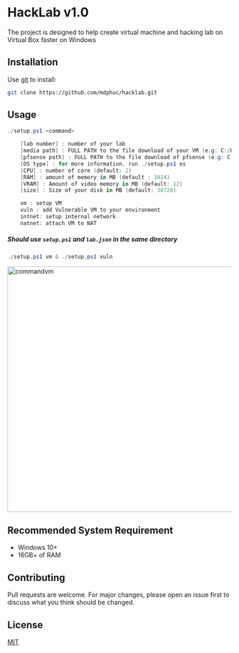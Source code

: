 # HackLab v1.0
The project is designed to help create virtual machine and hacking lab on Virtual Box faster on Windows
## Installation 
Use [git]("https://git-scm.com/") to install:
```bash
git clone https://github.com/mdphuc/hacklab.git
```
## Usage
```powershell
./setup.ps1 <command>

    [lab number] : number of your lab
    [media path] : FULL PATH to the file download of your VM (e.g: C:/Users/path/to/your/<VM file>)
    [pfsense path] : FULL PATH to the file download of pfsense (e.g: C:/Users/path/to/the/<pfsense file>)
    [OS type] : for more information, run ./setup.ps1 os
    [CPU] : number of core (default: 2)
    [RAM] : amount of memory in MB (default : 1024)
    [VRAM] : Amount of video memory in MB (default: 12) 
    [size] : Size of your disk in MB (default: 30720)

    vm : setup VM
    vuln : add Vulnerable VM to your environment
    intnet: setup internal network
    natnet: attach VM to NAT
```
##### Should use ```setup.ps1``` and ```lab.json``` in the same directory
```powershell
./setup.ps1 vm & ./setup.ps1 vuln
```
<img width="550" alt="commandvm" src="https://github.com/mdphuc/hacklab/assets/41264640/5cf68ab6-c555-4c98-811d-9a31e207b4f0">

## Recommended System Requirement
- Windows 10+
- 16GB+ of RAM

## Contributing
Pull requests are welcome. For major changes, please open an issue first to discuss what you think should be changed.

## License
[MIT](https://choosealicense.com/licenses/mit/)

